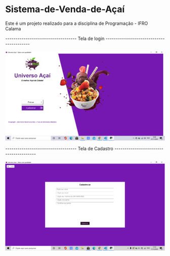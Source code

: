 # Sistema-de-Venda-de-Açaí
Este é um projeto realizado para a disciplina de Programação - IFRO Calama

----------------------------------- Tela de login -----------------------------------------

![Tela login](https://github.com/joaovictor78/Sistema-de-Venda-de-A-ai-/blob/master/home.png) 

----------------------------------- Tela de Cadastro ---------------------------------------

![Tela cadastro](https://github.com/joaovictor78/Sistema-de-Venda-de-A-ai-/blob/master/cadastro.png) 
